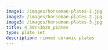 ```yaml
---
image1: /images/horseman-plates-1.jpg
image2: /images/horseman-plates-2.jpg
image3: /images/horseman-plates-3.jpg
title: 4_h0rs3m2n_p1ates
type: plate set
description: rimmed ceramic plates
---
```


